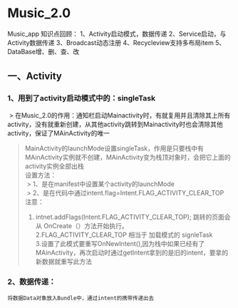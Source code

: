 # Music_2.0
Music_app
知识点回顾：
1、Activity启动模式，数据传递
2、Service启动，与Activity数据传递
3、Broadcast动态注册
4、Recycleview支持多布局item
5、DataBase增、删、查、改

## 一、Activity<br/>

### 1、用到了activity启动模式中的：singleTask
  > 在Music_2.0的作用：通知栏启动Mainactivity时，有就复用并且清除其上所有activity，没有就重新创建，从其他activity跳转到Mainactivity时也会清除其他activity，保证了MAinActivity的唯一<br/>
  > MainActivity的launchMode设置singleTask，作用是只要栈中有MAinActivity实例就不创建，MAinActivity变为栈顶对象时，会把它上面的activity实例全部出栈<br/>
  > 设置方法：<br/>
  > 1、是在manifest中设置某个activity的launchMode<br/>
  > 2、是在代码中通过intent.flag=Intent.FLAG_ACTIVITY_CLEAR_TOP<br/>
> 注意：<br/>
> 1. intnet.addFlags(Intent.FLAG_ACTIVITY_CLEAR_TOP); 跳转的页面会从 OnCreate（）方法开始执行。<br/>
> 2.FLAG_ACTIVITY_CLEAR_TOP  相当于 加载模式的 signleTask<br/>
> 3.设置了此模式要重写OnNewIntent(),因为栈中如果已经有了MAinActivity，再次启动时通过getIntent拿到的是旧的intent，要拿的新数据就重写此方法<br/>
                
### 2、数据传递：<br/>
    将数据Data对象放入Bundle中，通过intent的携带传递出去
     

        
